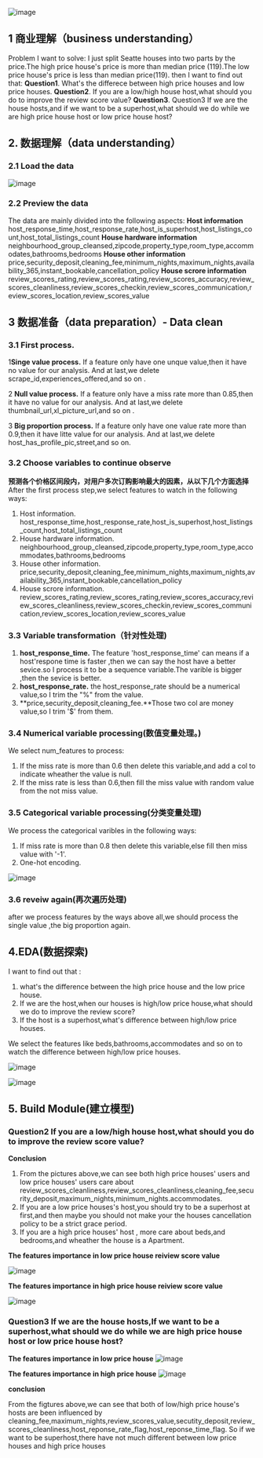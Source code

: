 
![image](https://github.com/flysaint/Write_A_Data_Science_Blog_Pos/blob/master/data/Seattle_AirBNB_Data/airbnb_log.png)

## 1 商业理解（business understanding）
Problem I want to solve:
I just split Seatte houses into two parts by the price.The high price house's price is more than median price (119).The low price house's price is less than median price(119).
then I want to find out that:
**Question1**. What's the differece between high price houses and low price houses.
**Question2**. If you are a low/high house host,what should you do to improve the review score value?
**Question3**. Question3 If we are the house hosts,and if we want to be a superhost,what should we do while we are high price house host or low price house host?<br/>


## 2. 数据理解（data understanding）
### 2.1 Load the data


![image](https://github.com/flysaint/Write_A_Data_Science_Blog_Pos/blob/master/data/Seattle_AirBNB_Data/2.1%20Load%20the%20data.png)


### 2.2 Preview the data
The data are mainly divided into the following aspects:
**Host information**
host_response_time,host_response_rate,host_is_superhost,host_listings_count,host_total_listings_count
**House hardware information**
neighbourhood_group_cleansed,zipcode,property_type,room_type,accommodates,bathrooms,bedrooms
**House other information**
price,security_deposit,cleaning_fee,minimum_nights,maximum_nights,availability_365,instant_bookable,cancellation_policy
**House scrore information** review_scores_rating,review_scores_rating,review_scores_accuracy,review_scores_cleanliness,review_scores_checkin,review_scores_communication,review_scores_location,review_scores_value




## 3 数据准备（data preparation）- Data clean
### 3.1 First process. 
1**Singe value process.** If a feature only have one unque value,then it have no value for our analysis. And at last,we delete scrape_id,experiences_offered,and so on . <br/>

2 **Null value process.** If a feature only have a miss rate more than 0.85,then it have no value for our analysis. And at last,we delete thumbnail_url,xl_picture_url,and so on . </br>

3 **Big proportion process.** If a feature only have one value rate more than 0.9,then it have litte value for our analysis. And at last,we delete host_has_profile_pic,street,and so on. <br/>



### 3.2 Choose  variables to continue observe 

**预测各个价格区间段内，对用户多次订购影响最大的因素，从以下几个方面选择** <br/>
After the first process step,we select features to watch in the following ways:

1. Host information. host_response_time,host_response_rate,host_is_superhost,host_listings_count,host_total_listings_count
2. House hardware information. neighbourhood_group_cleansed,zipcode,property_type,room_type,accommodates,bathrooms,bedrooms
3. House other information. price,security_deposit,cleaning_fee,minimum_nights,maximum_nights,availability_365,instant_bookable,cancellation_policy
4. House scrore information. review_scores_rating,review_scores_rating,review_scores_accuracy,review_scores_cleanliness,review_scores_checkin,review_scores_communication,review_scores_location,review_scores_value

[](https://github.com/flysaint/Write_A_Data_Science_Blog_Pos/blob/master/data/Seattle_AirBNB_Data/2.1%20Load%20the%20data.png)


### 3.3 Variable transformation（针对性处理)
1) **host_response_time.** The feature 'host_response_time' can means if a host'respone time is faster ,then we can say the host have a better sevice.so I process it to be a sequence variable.The varible is bigger ,then the sevice is better. <br/>
2) **host_response_rate.** the host_response_rate should be a numerical value,so I trim the "%" from the value. <br/>
3) **price,security_deposit,cleaning_fee.**Those two col are money value,so I trim '$' from them.


### 3.4 Numerical variable processing(数值变量处理。)
We select num_features to process:<br/>
1) If the miss rate is more than 0.6 then delete this variable,and add a col to indicate wheather the value is null.<br/>
2) If the miss rate is less than 0.6,then fill the miss value with random value from the not miss value.</br>


### 3.5 Categorical variable processing(分类变量处理)

We process the categorical varibles in the following ways:<br/>
1) If miss rate is more than 0.8 then delete this variable,else fill then miss value with '-1'. <br/>
2) One-hot encoding. <br/>

![image](https://github.com/flysaint/Write_A_Data_Science_Blog_Pos/blob/master/data/Seattle_AirBNB_Data/3.5%20data%20review.png)

### 3.6 reveiw again(再次遍历处理) <br/>
after we process features by the ways above all,we should process the single value ,the big proportion again.

## 4.EDA(数据探索)
I want to find out that :<br/>
1) what's the difference between the high price house and the low price house. <br/>
2) If we are the host,when our houses is high/low price house,what should we do to improve the review score? <br/>
3) If the host is a superhost,what's difference between high/low price houses.

We select the features like beds,bathrooms,accommodates and so on to watch the difference between high/low price houses.

![image](https://github.com/flysaint/Write_A_Data_Science_Blog_Pos/blob/master/data/Seattle_AirBNB_Data/accommodates.png)


![image](https://github.com/flysaint/Write_A_Data_Science_Blog_Pos/blob/master/data/Seattle_AirBNB_Data/bathrooms.png)

## 5. Build Module(建立模型)

### Question2 If you are a low/high house host,what should you do to improve the review score value?
**Conclusion**
1. From the pictures above,we can see both high price houses' users and low price houses' users care about 
review_scores_cleanliness,review_scores_cleanliness,cleaning_fee,security_deposit,maximum_nights,minimum_nights.accommodates. <br/>
2. If you are a low price houses's host,you should try to be a superhost at first,and then maybe you should not make your the houses cancellation policy to be a strict grace period. <br/>
3. If you are a high price houses' host , more care about beds,and bedrooms,and wheather the house is a Apartment.

**The features importance in low price house reiview score value**

![image](https://github.com/flysaint/Write_A_Data_Science_Blog_Pos/blob/master/data/Seattle_AirBNB_Data/The%20features%20importance%20in%20low%20price%20house%20reiview%20score%20value.png)

**The features importance in high price house reiview score value**

![image](https://github.com/flysaint/Write_A_Data_Science_Blog_Pos/blob/master/data/Seattle_AirBNB_Data/The%20features%20importance%20in%20low%20price%20house%20reiview%20score%20value.png)


### Question3 If we are the house hosts,If we want to be a superhost,what should we do while we are high price house host or low price house host?

**The features importance in low price house**
![image](https://github.com/flysaint/Write_A_Data_Science_Blog_Pos/blob/master/data/Seattle_AirBNB_Data/The%20features%20importance%20in%20low%20price%20house.png)

**The features importance in high price house**
![image](https://github.com/flysaint/Write_A_Data_Science_Blog_Pos/blob/master/data/Seattle_AirBNB_Data/The%20features%20importance%20in%20high%20price%20house.png)


**conclusion**

From the figtures above,we can see that both of low/high price house's hosts are been influenced by cleaning_fee,maximum_nights,review_scores_value,secutity_deposit,review_scores_cleanliness,host_reponse_rate_flag,host_reponse_time_flag.
So if we want to be superhost,there have not much different between low price houses and high price houses 

